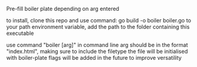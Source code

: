 Pre-fill boiler plate depending on arg entered

to install, clone this repo and use command:
go build -o boiler boiler.go
to your path environment variable, add the path to the folder containing this executable

use command "boiler [arg]" in command line
arg should be in the format "index.html", making sure to include the filetype
the file will be initialised with boiler-plate
flags will be added in the future to improve versatility